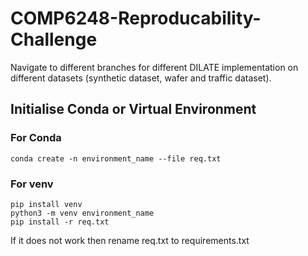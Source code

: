 # COMP6248-Reproducability-Challenge
Navigate to different branches for different DILATE implementation on different datasets (synthetic dataset, wafer and traffic dataset).

## Initialise Conda or Virtual Environment

### For Conda
```
conda create -n environment_name --file req.txt
```

### For venv
```
pip install venv
python3 -m venv environment_name
pip install -r req.txt
```
If it does not work then rename req.txt to requirements.txt
